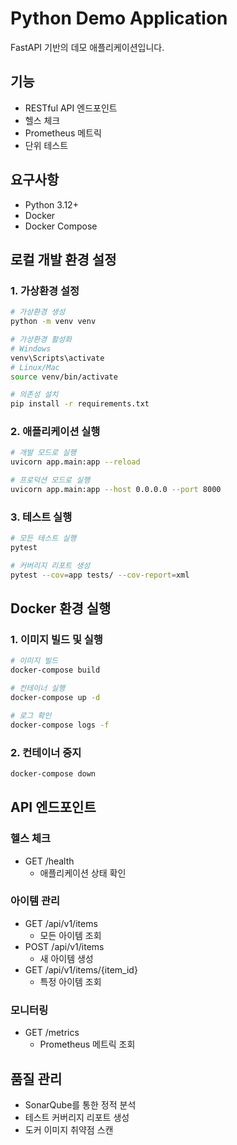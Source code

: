 # Python Demo Application

FastAPI 기반의 데모 애플리케이션입니다.

## 기능
- RESTful API 엔드포인트
- 헬스 체크
- Prometheus 메트릭
- 단위 테스트

## 요구사항
- Python 3.12+
- Docker
- Docker Compose

## 로컬 개발 환경 설정

### 1. 가상환경 설정
```bash
# 가상환경 생성
python -m venv venv

# 가상환경 활성화
# Windows
venv\Scripts\activate
# Linux/Mac
source venv/bin/activate

# 의존성 설치
pip install -r requirements.txt
```

### 2. 애플리케이션 실행
```bash
# 개발 모드로 실행
uvicorn app.main:app --reload

# 프로덕션 모드로 실행
uvicorn app.main:app --host 0.0.0.0 --port 8000
```

### 3. 테스트 실행
```bash
# 모든 테스트 실행
pytest

# 커버리지 리포트 생성
pytest --cov=app tests/ --cov-report=xml
```

## Docker 환경 실행

### 1. 이미지 빌드 및 실행
```bash
# 이미지 빌드
docker-compose build

# 컨테이너 실행
docker-compose up -d

# 로그 확인
docker-compose logs -f
```

### 2. 컨테이너 중지
```bash
docker-compose down
```

## API 엔드포인트

### 헬스 체크
- GET /health
  - 애플리케이션 상태 확인

### 아이템 관리
- GET /api/v1/items
  - 모든 아이템 조회
- POST /api/v1/items
  - 새 아이템 생성
- GET /api/v1/items/{item_id}
  - 특정 아이템 조회

### 모니터링
- GET /metrics
  - Prometheus 메트릭 조회

## 품질 관리
- SonarQube를 통한 정적 분석
- 테스트 커버리지 리포트 생성
- 도커 이미지 취약점 스캔